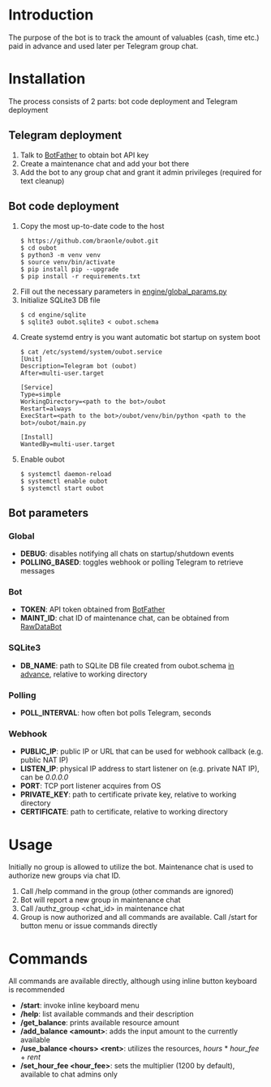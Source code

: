 # Introduction
The purpose of the bot is to track the amount of valuables (cash, time etc.) paid in advance and used later per Telegram group chat.
# Installation
The process consists of 2 parts: bot code deployment and Telegram deployment
## Telegram deployment
1. Talk to [BotFather](https://t.me/botfather) to obtain bot API key
1. Create a maintenance chat and add your bot there
1. Add the bot to any group chat and grant it admin privileges (required for text cleanup)
## Bot code deployment
1. Copy the most up-to-date code to the host
    ```shell
    $ https://github.com/braonle/oubot.git
    $ cd oubot
    $ python3 -m venv venv
    $ source venv/bin/activate
    $ pip install pip --upgrade
    $ pip install -r requirements.txt
    ```
1. Fill out the necessary parameters in [engine/global_params.py](#bot-parameters)
1. Initialize SQLite3 DB file
    ```shell
    $ cd engine/sqlite
    $ sqlite3 oubot.sqlite3 < oubot.schema
    ```
1. Create systemd entry is you want automatic bot startup on system boot
    ```shell
    $ cat /etc/systemd/system/oubot.service 
    [Unit]
    Description=Telegram bot (oubot)
    After=multi-user.target
    
    [Service]
    Type=simple
    WorkingDirectory=<path to the bot>/oubot
    Restart=always
    ExecStart=<path to the bot>/oubot/venv/bin/python <path to the bot>/oubot/main.py
    
    [Install]
    WantedBy=multi-user.target
    ```
1. Enable oubot
    ```shell
    $ systemctl daemon-reload
    $ systemctl enable oubot
    $ systemctl start oubot
    ```

## Bot parameters
### Global
* **DEBUG**: disables notifying all chats on startup/shutdown events
* **POLLING_BASED**: toggles webhook or polling Telegram to retrieve messages
### Bot
* **TOKEN**: API token obtained from [BotFather](https://t.me/botfather)
* **MAINT_ID**: chat ID of maintenance chat, can be obtained from [RawDataBot](https://t.me/RawDataBot)
### SQLite3
* **DB_NAME**: path to SQLite DB file created from oubot.schema [in advance](#bot-code-deployment), relative to working directory
### Polling
* **POLL_INTERVAL**: how often bot polls Telegram, seconds
### Webhook
* **PUBLIC_IP**: public IP or URL that can be used for webhook callback (e.g. public NAT IP)  
* **LISTEN_IP**: physical IP address to start listener on (e.g. private NAT IP), can be *0.0.0.0*  
* **PORT**: TCP port listener acquires from OS  
* **PRIVATE_KEY**: path to certificate private key, relative to working directory  
* **CERTIFICATE**: path to certificate, relative to working directory

# Usage
Initially no group is allowed to utilize the bot. Maintenance chat is used to authorize new groups via chat ID.
1. Call /help command in the group (other commands are ignored)
2. Bot will report a new group in maintenance chat
3. Call /authz_group <chat_id> in maintenance chat
4. Group is now authorized and all commands are available. Call /start for button menu or issue commands directly

# Commands
All commands are available directly, although using inline button keyboard is recommended
* **/start**: invoke inline keyboard menu
* **/help**: list available commands and their description
* **/get_balance**: prints available resource amount
* **/add_balance \<amount\>**: adds the input amount to the currently available
* **/use_balance \<hours\> \<rent\>**: utilizes the resources, *hours* \* *hour_fee* + *rent*
* **/set_hour_fee \<hour_fee\>**: sets the multiplier (1200 by default), available to chat admins only



